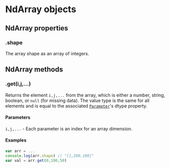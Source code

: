 # NdArray objects

## NdArray properties

### .shape

The array shape as an array of integers.

## NdArray methods

### .get(i,j,...)

Returns the element `i,j,...` from the array, which is either a number, string, boolean, or `null` (for missing data). The value type is the same for all elements and is equal to the associated [`Parameter`](Parameter.md)'s dtype property.

#### Parameters

`i,j,...` - Each parameter is an index for an array dimension.

#### Examples

```js
var arr = ...
console.log(arr.shape) // "[1,200,100]"
var val = arr.get(0,100,50)
```
